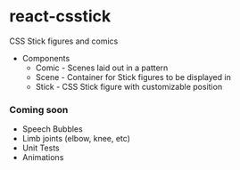 # react-csstick

CSS Stick figures and comics

- Components
  - Comic - Scenes laid out in a pattern
  - Scene - Container for Stick figures to be displayed in
  - Stick - CSS Stick figure with customizable position

### Coming soon

- Speech Bubbles
- Limb joints (elbow, knee, etc)
- Unit Tests
- Animations
